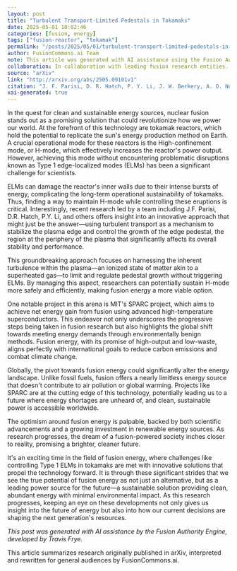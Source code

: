 ```yaml
---
layout: post
title: "Turbulent Transport-Limited Pedestals in Tokamaks"
date: 2025-05-01 10:02:46
categories: [fusion, energy]
tags: ["fusion-reactor", "tokamak"]
permalink: "/posts/2025/05/01/turbulent-transport-limited-pedestals-in-tokamaks/"
author: FusionCommons.ai Team
note: This article was generated with AI assistance using the Fusion Authority Engine, developed by Travis Frye.
collaboration: In collaboration with leading fusion research entities.
source: "arXiv"
link: "http://arxiv.org/abs/2505.09101v1"
citation: "J. F. Parisi, D. R. Hatch, P. Y. Li, J. W. Berkery, A. O. Nelson, S. M. Kaye, K. Imada, M. Lampert (2025). *Turbulent Transport-Limited Pedestals in Tokamaks*. arXiv."
xai-generated: true
---
```


In the quest for clean and sustainable energy sources, nuclear fusion stands out as a promising solution that could revolutionize how we power our world. At the forefront of this technology are tokamak reactors, which hold the potential to replicate the sun's energy production method on Earth. A crucial operational mode for these reactors is the High-confinement mode, or H-mode, which effectively increases the reactor's power output. However, achieving this mode without encountering problematic disruptions known as Type 1 edge-localized modes (ELMs) has been a significant challenge for scientists.

ELMs can damage the reactor's inner walls due to their intense bursts of energy, complicating the long-term operational sustainability of tokamaks. Thus, finding a way to maintain H-mode while controlling these eruptions is critical. Interestingly, recent research led by a team including J.F. Parisi, D.R. Hatch, P.Y. Li, and others offers insight into an innovative approach that might just be the answer—using turbulent transport as a mechanism to stabilize the plasma edge and control the growth of the edge pedestal, the region at the periphery of the plasma that significantly affects its overall stability and performance.

This groundbreaking approach focuses on harnessing the inherent turbulence within the plasma—an ionized state of matter akin to a superheated gas—to limit and regulate pedestal growth without triggering ELMs. By managing this aspect, researchers can potentially sustain H-mode more safely and efficiently, making fusion energy a more viable option.

One notable project in this arena is MIT's SPARC project, which aims to achieve net energy gain from fusion using advanced high-temperature superconductors. This endeavor not only underscores the progressive steps being taken in fusion research but also highlights the global shift towards meeting energy demands through environmentally benign methods. Fusion energy, with its promise of high-output and low-waste, aligns perfectly with international goals to reduce carbon emissions and combat climate change.

Globally, the pivot towards fusion energy could significantly alter the energy landscape. Unlike fossil fuels, fusion offers a nearly limitless energy source that doesn't contribute to air pollution or global warming. Projects like SPARC are at the cutting edge of this technology, potentially leading us to a future where energy shortages are unheard of, and clean, sustainable power is accessible worldwide.

The optimism around fusion energy is palpable, backed by both scientific advancements and a growing investment in renewable energy sources. As research progresses, the dream of a fusion-powered society inches closer to reality, promising a brighter, cleaner future.

It's an exciting time in the field of fusion energy, where challenges like controlling Type 1 ELMs in tokamaks are met with innovative solutions that propel the technology forward. It is through these significant strides that we see the true potential of fusion energy as not just an alternative, but as a leading power source for the future—a sustainable solution providing clean, abundant energy with minimal environmental impact. As this research progresses, keeping an eye on these developments not only gives us insight into the future of energy but also into how our current decisions are shaping the next generation's resources.

*This post was generated with AI assistance by the Fusion Authority Engine, developed by Travis Frye.*

This article summarizes research originally published in arXiv, interpreted and rewritten for general audiences by FusionCommons.ai.
